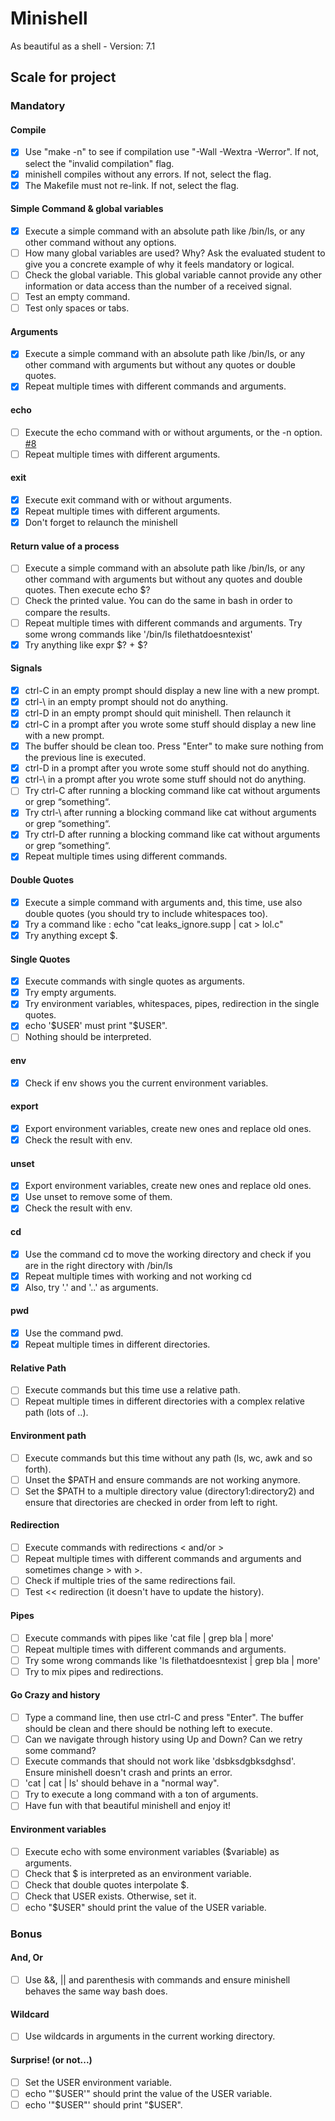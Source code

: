 # Minishell
As beautiful as a shell - Version: 7.1

## Scale for project
### Mandatory
#### Compile
- [x] Use "make -n" to see if compilation use "-Wall -Wextra -Werror".
	If not, select the "invalid compilation" flag.
- [x] minishell compiles without any errors. If not, select the flag.
- [x] The Makefile must not re-link. If not, select the flag.

#### Simple Command & global variables
- [x] Execute a simple command with an absolute path like /bin/ls, or any
	other command without any options.
- [ ] How many global variables are used? Why? Ask the evaluated student
	to give you a concrete example of why it feels mandatory or logical.
- [ ] Check the global variable. This global variable cannot provide any
	other information or data access than the number of a received signal.
- [ ] Test an empty command.
- [ ] Test only spaces or tabs.

#### Arguments
- [x] Execute a simple command with an absolute path like /bin/ls, or any
	other command with arguments but without any quotes or double quotes.
- [x] Repeat multiple times with different commands and arguments.

#### echo
- [ ] Execute the echo command with or without arguments, or the -n option. [#8](https://github.com/MalwarePup/minishell/issues/8)
- [ ] Repeat multiple times with different arguments.

#### exit
- [x] Execute exit command with or without arguments.
- [x] Repeat multiple times with different arguments.
- [x] Don't forget to relaunch the minishell

#### Return value of a process
- [ ] Execute a simple command with an absolute path like /bin/ls, or any other
	command with arguments but without any quotes and double quotes. Then
	execute echo $?
- [ ] Check the printed value. You can do the same in bash in order to compare
	the results.
- [ ] Repeat multiple times with different commands and arguments. Try some
	wrong commands like '/bin/ls filethatdoesntexist'
- [x] Try anything like expr $? + $?

#### Signals

- [x] ctrl-C in an empty prompt should display a new line with a new prompt.
- [x] ctrl-\ in an empty prompt should not do anything.
- [x] ctrl-D in an empty prompt should quit minishell. Then relaunch it
- [x] ctrl-C in a prompt after you wrote some stuff should display a new line
	with a new prompt.
- [x] The buffer should be clean too. Press "Enter" to make sure nothing from
	the previous line is executed.
- [x] ctrl-D in a prompt after you wrote some stuff should not do anything.
- [x] ctrl-\ in a prompt after you wrote some stuff should not do anything.
- [ ] Try ctrl-C after running a blocking command like cat without arguments or grep
	“something“.
- [x] Try ctrl-\ after running a blocking command like cat without arguments or grep
	“something“.
- [x] Try ctrl-D after running a blocking command like cat without arguments or grep
	“something“.
- [x] Repeat multiple times using different commands.

#### Double Quotes
- [x] Execute a simple command with arguments and, this time, use also double
	quotes (you should try to include whitespaces too).
- [x] Try a command like : echo "cat leaks_ignore.supp | cat > lol.c"
- [x] Try anything except $.

#### Single Quotes
- [x] Execute commands with single quotes as arguments.
- [x] Try empty arguments.
- [x] Try environment variables, whitespaces, pipes, redirection in the single quotes.
- [x] echo '$USER' must print "$USER".
- [ ] Nothing should be interpreted.

#### env
- [x] Check if env shows you the current environment variables.

#### export
- [x] Export environment variables, create new ones and replace old ones.
- [x] Check the result with env.

#### unset
- [x] Export environment variables, create new ones and replace old ones.
- [x] Use unset to remove some of them.
- [x] Check the result with env.

#### cd
- [x] Use the command cd to move the working directory and check if you are in
	the right directory with /bin/ls
- [x] Repeat multiple times with working and not working cd
- [x] Also, try '.' and '..' as arguments.

#### pwd
- [x] Use the command pwd.
- [x] Repeat multiple times in different directories.

#### Relative Path
- [ ] Execute commands but this time use a relative path.
- [ ] Repeat multiple times in different directories with a complex
	relative path (lots of ..).

#### Environment path
- [ ] Execute commands but this time without any path (ls, wc, awk and so forth).
- [ ] Unset the $PATH and ensure commands are not working anymore.
- [ ] Set the $PATH to a multiple directory value (directory1:directory2) and
	ensure that directories are checked in order from left to right.

#### Redirection
- [ ] Execute commands with redirections < and/or >
- [ ] Repeat multiple times with different commands and arguments and sometimes
	change > with >.
- [ ] Check if multiple tries of the same redirections fail.
- [ ] Test << redirection (it doesn't have to update the history).

#### Pipes
- [ ] Execute commands with pipes like 'cat file | grep bla | more'
- [ ] Repeat multiple times with different commands and arguments.
- [ ] Try some wrong commands like 'ls filethatdoesntexist | grep bla | more'
- [ ] Try to mix pipes and redirections.

#### Go Crazy and history
- [ ] Type a command line, then use ctrl-C and press "Enter". The buffer should
	be clean and there should be nothing left to execute.
- [ ] Can we navigate through history using Up and Down? Can we retry some command?
- [ ] Execute commands that should not work like 'dsbksdgbksdghsd'.
	Ensure minishell doesn't crash and prints an error.
- [ ] 'cat | cat | ls' should behave in a "normal way".
- [ ] Try to execute a long command with a ton of arguments.
- [ ] Have fun with that beautiful minishell and enjoy it!

#### Environment variables
- [ ] Execute echo with some environment variables ($variable) as arguments.
- [ ] Check that $ is interpreted as an environment variable.
- [ ] Check that double quotes interpolate $.
- [ ] Check that USER exists. Otherwise, set it.
- [ ] echo "$USER" should print the value of the USER variable.

### Bonus
#### And, Or
- [ ] Use &&, || and parenthesis with commands and ensure minishell behaves
	the same way bash does.

#### Wildcard
- [ ] Use wildcards in arguments in the current working directory.

#### Surprise! (or not...)
- [ ] Set the USER environment variable.
- [ ] echo "'$USER'" should print the value of the USER variable.
- [ ] echo '"$USER"' should print "$USER".
